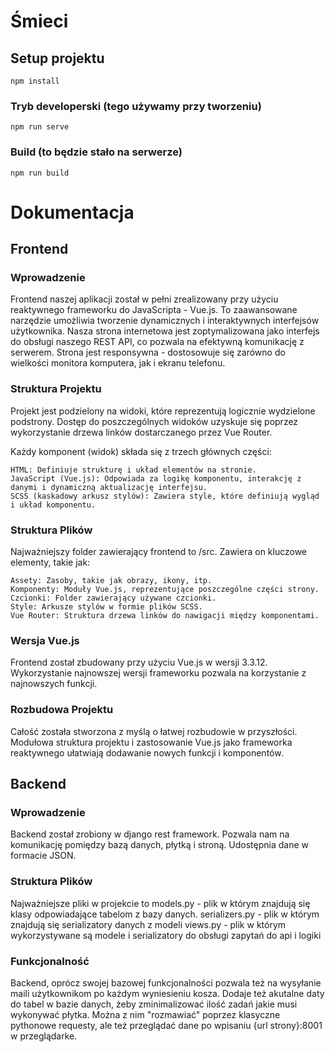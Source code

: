 # Śmieci

## Setup projektu
```
npm install
```

### Tryb developerski (tego używamy przy tworzeniu)
```
npm run serve
```

### Build (to będzie stało na serwerze)
```
npm run build
```

# Dokumentacja

## Frontend

### Wprowadzenie

Frontend naszej aplikacji został w pełni zrealizowany przy użyciu reaktywnego frameworku do JavaScripta - Vue.js. To zaawansowane narzędzie umożliwia tworzenie dynamicznych i interaktywnych interfejsów użytkownika. Nasza strona internetowa jest zoptymalizowana jako interfejs do obsługi naszego REST API, co pozwala na efektywną komunikację z serwerem. Strona jest responsywna - dostosowuje się zarówno do wielkości monitora komputera, jak i ekranu telefonu.

### Struktura Projektu

Projekt jest podzielony na widoki, które reprezentują logicznie wydzielone podstrony. Dostęp do poszczególnych widoków uzyskuje się poprzez wykorzystanie drzewa linków dostarczanego przez Vue Router.

Każdy komponent (widok) składa się z trzech głównych części:

    HTML: Definiuje strukturę i układ elementów na stronie.
    JavaScript (Vue.js): Odpowiada za logikę komponentu, interakcję z danymi i dynamiczną aktualizację interfejsu.
    SCSS (kaskadowy arkusz stylów): Zawiera style, które definiują wygląd i układ komponentu.

### Struktura Plików

Najważniejszy folder zawierający frontend to /src. Zawiera on kluczowe elementy, takie jak:

    Assety: Zasoby, takie jak obrazy, ikony, itp.
    Komponenty: Moduły Vue.js, reprezentujące poszczególne części strony.
    Czcionki: Folder zawierający używane czcionki.
    Style: Arkusze stylów w formie plików SCSS.
    Vue Router: Struktura drzewa linków do nawigacji między komponentami.

### Wersja Vue.js

Frontend został zbudowany przy użyciu Vue.js w wersji 3.3.12. Wykorzystanie najnowszej wersji frameworku pozwala na korzystanie z najnowszych funkcji.

### Rozbudowa Projektu

Całość została stworzona z myślą o łatwej rozbudowie w przyszłości. Modułowa struktura projektu i zastosowanie Vue.js jako frameworka reaktywnego ułatwiają dodawanie nowych funkcji i komponentów.

## Backend

### Wprowadzenie
Backend został zrobiony w django rest framework. Pozwala nam na komunikację pomiędzy bazą danych, płytką i stroną. Udostępnia dane w formacie JSON.

### Struktura Plików
Najważniejsze pliki w projekcie to
models.py - plik w którym znajdują się klasy odpowiadające tabelom z bazy danych.
serializers.py - plik w którym znajdują się serializatory danych z modeli
views.py - plik w którym wykorzystywane są modele i serializatory do obsługi zapytań do api i logiki

### Funkcjonalność
Backend, oprócz swojej bazowej funkcjonalności pozwala też na wysyłanie maili użytkownikom po każdym wyniesieniu kosza. Dodaje też akutalne daty do tabel w bazie danych, żeby zminimalizować ilość zadań jakie musi wykonywać płytka. Można z nim "rozmawiać" poprzez klasyczne pythonowe requesty, ale też przeglądać dane po wpisaniu {url strony}:8001 w przeglądarke.

